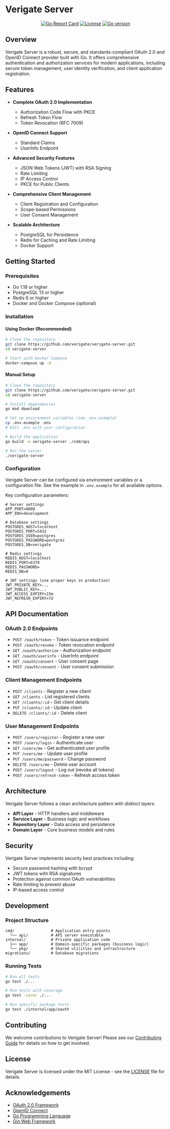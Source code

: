 # Verigate Server

<div align="center">
  
  [![Go Report Card](https://goreportcard.com/badge/github.com/verigate/verigate-server)](https://goreportcard.com/report/github.com/verigate/verigate-server)
  [![License](https://img.shields.io/badge/License-MIT-blue.svg)](https://opensource.org/licenses/MIT)
  [![Go version](https://img.shields.io/github/go-mod/go-version/verigate/verigate-server)](https://github.com/verigate/verigate-server)
  
</div>

## Overview

Verigate Server is a robust, secure, and standards-compliant OAuth 2.0 and OpenID Connect provider built with Go. It offers comprehensive authentication and authorization services for modern applications, including secure token management, user identity verification, and client application registration.

## Features

- **Complete OAuth 2.0 Implementation**

  - Authorization Code Flow with PKCE
  - Refresh Token Flow
  - Token Revocation (RFC 7009)

- **OpenID Connect Support**

  - Standard Claims
  - UserInfo Endpoint

- **Advanced Security Features**

  - JSON Web Tokens (JWT) with RSA Signing
  - Rate Limiting
  - IP Access Control
  - PKCE for Public Clients

- **Comprehensive Client Management**

  - Client Registration and Configuration
  - Scope-based Permissions
  - User Consent Management

- **Scalable Architecture**
  - PostgreSQL for Persistence
  - Redis for Caching and Rate Limiting
  - Docker Support

## Getting Started

### Prerequisites

- Go 1.18 or higher
- PostgreSQL 13 or higher
- Redis 6 or higher
- Docker and Docker Compose (optional)

### Installation

#### Using Docker (Recommended)

```bash
# Clone the repository
git clone https://github.com/verigate/verigate-server.git
cd verigate-server

# Start with Docker Compose
docker-compose up -d
```

#### Manual Setup

```bash
# Clone the repository
git clone https://github.com/verigate/verigate-server.git
cd verigate-server

# Install dependencies
go mod download

# Set up environment variables (see .env.example)
cp .env.example .env
# Edit .env with your configuration

# Build the application
go build -o verigate-server ./cmd/api

# Run the server
./verigate-server
```

### Configuration

Verigate Server can be configured via environment variables or a configuration file. See the example in `.env.example` for all available options.

Key configuration parameters:

```
# Server settings
APP_PORT=8080
APP_ENV=development

# Database settings
POSTGRES_HOST=localhost
POSTGRES_PORT=5432
POSTGRES_USER=postgres
POSTGRES_PASSWORD=postgres
POSTGRES_DB=verigate

# Redis settings
REDIS_HOST=localhost
REDIS_PORT=6379
REDIS_PASSWORD=
REDIS_DB=0

# JWT settings (use proper keys in production)
JWT_PRIVATE_KEY=...
JWT_PUBLIC_KEY=...
JWT_ACCESS_EXPIRY=15m
JWT_REFRESH_EXPIRY=7d
```

## API Documentation

### OAuth 2.0 Endpoints

- `POST /oauth/token` - Token issuance endpoint
- `POST /oauth/revoke` - Token revocation endpoint
- `GET /oauth/authorize` - Authorization endpoint
- `GET /oauth/userinfo` - UserInfo endpoint
- `GET /oauth/consent` - User consent page
- `POST /oauth/consent` - User consent submission

### Client Management Endpoints

- `POST /clients` - Register a new client
- `GET /clients` - List registered clients
- `GET /clients/:id` - Get client details
- `PUT /clients/:id` - Update client
- `DELETE /clients/:id` - Delete client

### User Management Endpoints

- `POST /users/register` - Register a new user
- `POST /users/login` - Authenticate user
- `GET /users/me` - Get authenticated user profile
- `PUT /users/me` - Update user profile
- `PUT /users/me/password` - Change password
- `DELETE /users/me` - Delete user account
- `POST /users/logout` - Log out (revoke all tokens)
- `POST /users/refresh-token` - Refresh access token

## Architecture

Verigate Server follows a clean architecture pattern with distinct layers:

- **API Layer** - HTTP handlers and middleware
- **Service Layer** - Business logic and workflows
- **Repository Layer** - Data access and persistence
- **Domain Layer** - Core business models and rules

## Security

Verigate Server implements security best practices including:

- Secure password hashing with bcrypt
- JWT tokens with RSA signatures
- Protection against common OAuth vulnerabilities
- Rate limiting to prevent abuse
- IP-based access control

## Development

### Project Structure

```
cmd/                # Application entry points
  └── api/          # API server executable
internal/           # Private application code
  ├── app/          # Domain-specific packages (business logic)
  └── pkg/          # Shared utilities and infrastructure
migrations/         # Database migrations
```

### Running Tests

```bash
# Run all tests
go test ./...

# Run tests with coverage
go test -cover ./...

# Run specific package tests
go test ./internal/app/oauth
```

## Contributing

We welcome contributions to Verigate Server! Please see our [Contributing Guide](CONTRIBUTING.md) for details on how to get involved.

## License

Verigate Server is licensed under the MIT License - see the [LICENSE](LICENSE) file for details.

## Acknowledgements

- [OAuth 2.0 Framework](https://oauth.net/2/)
- [OpenID Connect](https://openid.net/connect/)
- [Go Programming Language](https://golang.org/)
- [Gin Web Framework](https://gin-gonic.com/)
